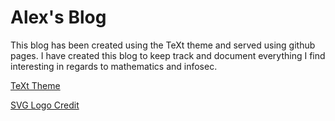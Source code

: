 # Alex's Blog

This blog has been created using the TeXt theme and served using github pages. I have created this blog to keep track and document everything I find interesting in regards to mathematics and infosec. 

[TeXt Theme](https://github.com/kitian616/jekyll-TeXt-theme)

[SVG Logo Credit](https://www.svgrepo.com/svg/24334/terminal-hand-drawn-symbol) 
